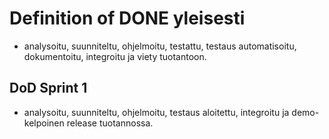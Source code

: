 
# Definition of DONE yleisesti
- analysoitu, suunniteltu, ohjelmoitu, testattu, testaus automatisoitu, dokumentoitu, integroitu ja viety tuotantoon.

## DoD Sprint 1
- analysoitu, suunniteltu, ohjelmoitu, testaus aloitettu, integroitu ja demo-kelpoinen release tuotannossa.
